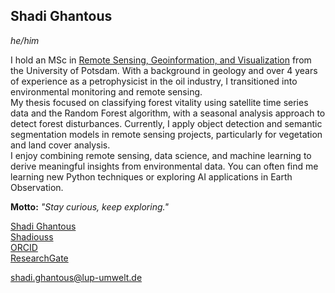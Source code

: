 ## Shadi Ghantous
*he/him*

I hold an MSc in [Remote Sensing, Geoinformation, and Visualization](https://up-rs-esp.github.io/msc-rsiv/) from the University of Potsdam. With a background in geology and over 4 years of experience as a petrophysicist in the oil industry, I transitioned into environmental monitoring and remote sensing.  
My thesis focused on classifying forest vitality using satellite time series data and the Random Forest algorithm, with a seasonal analysis approach to detect forest disturbances. Currently, I apply object detection and semantic segmentation models in remote sensing projects, particularly for vegetation and land cover analysis.  
I enjoy combining remote sensing, data science, and machine learning to derive meaningful insights from environmental data. You can often find me learning new Python techniques or exploring AI applications in Earth Observation.

<i class="fa-solid fa-compass"></i> **Motto:** *"Stay curious, keep exploring."*

<i class="fa-brands fa-linkedin"></i> [Shadi Ghantous](https://www.linkedin.com/in/shadi-ghantous-4907ba198/)  
<i class="fa-brands fa-github"></i> [Shadiouss](https://github.com/Shadiouss)  
<i class="fa-brands fa-orcid"></i> [ORCID](https://orcid.org/0009-0008-6979-5311)  
<i class="fa-brands fa-researchgate"></i> [ResearchGate](https://www.researchgate.net/profile/Shadi-Ghantous-2)

<i class="fa-solid fa-envelope"></i> [shadi.ghantous@lup-umwelt.de](mailto:shadi.ghantous@lup-umwelt.de)
